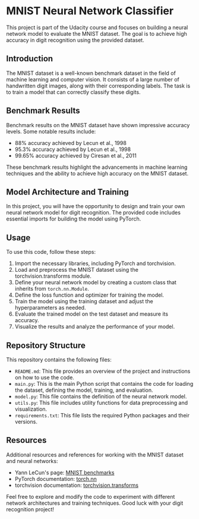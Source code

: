 # MNIST Neural Network Classifier

This project is part of the Udacity course and focuses on building a neural network model to evaluate the MNIST dataset. The goal is to achieve high accuracy in digit recognition using the provided dataset.

## Introduction

The MNIST dataset is a well-known benchmark dataset in the field of machine learning and computer vision. It consists of a large number of handwritten digit images, along with their corresponding labels. The task is to train a model that can correctly classify these digits.

## Benchmark Results

Benchmark results on the MNIST dataset have shown impressive accuracy levels. Some notable results include:

- 88% accuracy achieved by Lecun et al., 1998
- 95.3% accuracy achieved by Lecun et al., 1998
- 99.65% accuracy achieved by Ciresan et al., 2011

These benchmark results highlight the advancements in machine learning techniques and the ability to achieve high accuracy on the MNIST dataset.

## Model Architecture and Training

In this project, you will have the opportunity to design and train your own neural network model for digit recognition. The provided code includes essential imports for building the model using PyTorch.

## Usage

To use this code, follow these steps:

1. Import the necessary libraries, including PyTorch and torchvision.
2. Load and preprocess the MNIST dataset using the torchvision.transforms module.
3. Define your neural network model by creating a custom class that inherits from `torch.nn.Module`.
4. Define the loss function and optimizer for training the model.
5. Train the model using the training dataset and adjust the hyperparameters as needed.
6. Evaluate the trained model on the test dataset and measure its accuracy.
7. Visualize the results and analyze the performance of your model.

## Repository Structure

This repository contains the following files:

- `README.md`: This file provides an overview of the project and instructions on how to use the code.
- `main.py`: This is the main Python script that contains the code for loading the dataset, defining the model, training, and evaluation.
- `model.py`: This file contains the definition of the neural network model.
- `utils.py`: This file includes utility functions for data preprocessing and visualization.
- `requirements.txt`: This file lists the required Python packages and their versions.

## Resources

Additional resources and references for working with the MNIST dataset and neural networks:

- Yann LeCun's page: [MNIST benchmarks](http://yann.lecun.com/exdb/mnist/)
- PyTorch documentation: [torch.nn](https://pytorch.org/docs/stable/nn.html)
- torchvision documentation: [torchvision.transforms](https://pytorch.org/vision/stable/transforms.html)

Feel free to explore and modify the code to experiment with different network architectures and training techniques. Good luck with your digit recognition project!
